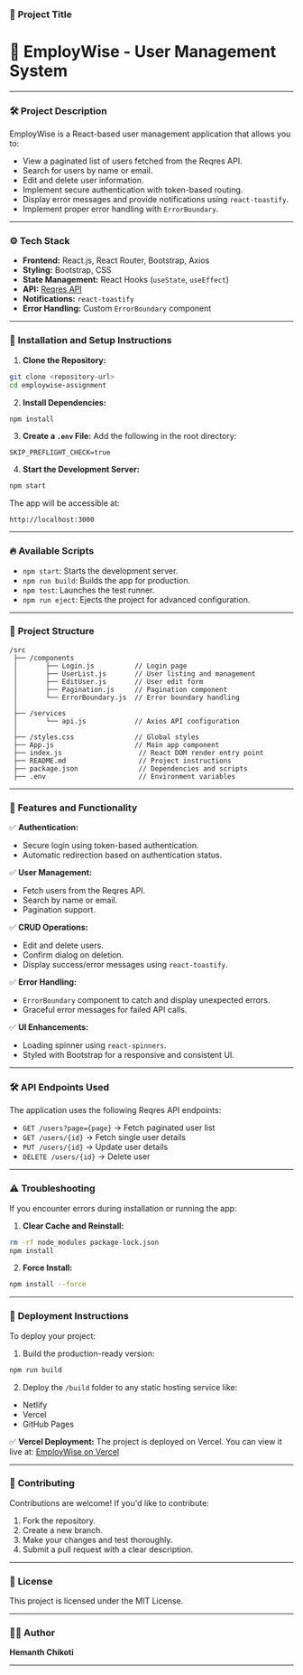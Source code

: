 ### 📌 **Project Title**
# 🚀 **EmployWise - User Management System**

---

### 🛠️ **Project Description**
EmployWise is a React-based user management application that allows you to:
- View a paginated list of users fetched from the Reqres API.
- Search for users by name or email.
- Edit and delete user information.
- Implement secure authentication with token-based routing.
- Display error messages and provide notifications using `react-toastify`.
- Implement proper error handling with `ErrorBoundary`.

---

### ⚙️ **Tech Stack**
- **Frontend:** React.js, React Router, Bootstrap, Axios
- **Styling:** Bootstrap, CSS
- **State Management:** React Hooks (`useState`, `useEffect`)
- **API:** [Reqres API](https://reqres.in)
- **Notifications:** `react-toastify`
- **Error Handling:** Custom `ErrorBoundary` component

---

### 🚀 **Installation and Setup Instructions**

1. **Clone the Repository:**
```bash
git clone <repository-url>
cd employwise-assignment
```

2. **Install Dependencies:**
```bash
npm install
```

3. **Create a `.env` File:**
Add the following in the root directory:
```
SKIP_PREFLIGHT_CHECK=true
```

4. **Start the Development Server:**
```bash
npm start
```
The app will be accessible at:
```
http://localhost:3000
```

---

### 🔥 **Available Scripts**

- `npm start`: Starts the development server.
- `npm run build`: Builds the app for production.
- `npm test`: Launches the test runner.
- `npm run eject`: Ejects the project for advanced configuration.

---

### 📂 **Project Structure**
```
/src
 ├── /components
 │       ├── Login.js          // Login page
 │       ├── UserList.js       // User listing and management
 │       ├── EditUser.js       // User edit form
 │       ├── Pagination.js     // Pagination component
 │       └── ErrorBoundary.js  // Error boundary handling
 │
 ├── /services
 │       └── api.js            // Axios API configuration
 │
 ├── /styles.css               // Global styles
 ├── App.js                    // Main app component
 ├── index.js                   // React DOM render entry point
 ├── README.md                  // Project instructions
 ├── package.json               // Dependencies and scripts
 ├── .env                       // Environment variables
```

---

### 🚦 **Features and Functionality**

✅ **Authentication:**
- Secure login using token-based authentication.
- Automatic redirection based on authentication status.

✅ **User Management:**
- Fetch users from the Reqres API.
- Search by name or email.
- Pagination support.

✅ **CRUD Operations:**
- Edit and delete users.
- Confirm dialog on deletion.
- Display success/error messages using `react-toastify`.

✅ **Error Handling:**
- `ErrorBoundary` component to catch and display unexpected errors.
- Graceful error messages for failed API calls.

✅ **UI Enhancements:**
- Loading spinner using `react-spinners`.
- Styled with Bootstrap for a responsive and consistent UI.

---

### 🛠️ **API Endpoints Used**
The application uses the following Reqres API endpoints:
- `GET /users?page={page}` → Fetch paginated user list
- `GET /users/{id}` → Fetch single user details
- `PUT /users/{id}` → Update user details
- `DELETE /users/{id}` → Delete user

---

### ⚠️ **Troubleshooting**

If you encounter errors during installation or running the app:
1. **Clear Cache and Reinstall:**
```bash
rm -rf node_modules package-lock.json
npm install
```

2. **Force Install:**
```bash
npm install --force
```

---

### 🚀 **Deployment Instructions**

To deploy your project:
1. Build the production-ready version:
```bash
npm run build
```
2. Deploy the `/build` folder to any static hosting service like:
- Netlify
- Vercel
- GitHub Pages

✅ **Vercel Deployment:**
The project is deployed on Vercel. You can view it live at:
[EmployWise on Vercel](https://employ-wise-assignment-nu.vercel.app/)

---

### 🙌 **Contributing**
Contributions are welcome! If you'd like to contribute:
1. Fork the repository.
2. Create a new branch.
3. Make your changes and test thoroughly.
4. Submit a pull request with a clear description.

---

### 📄 **License**
This project is licensed under the MIT License.

---

### 👨‍💻 **Author**
**Hemanth Chikoti**

---




